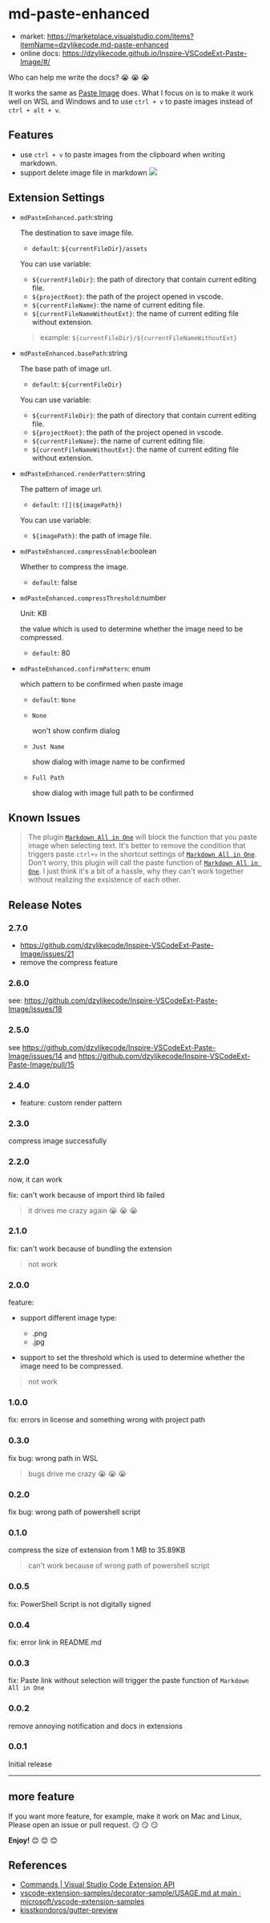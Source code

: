 # md-paste-enhanced

- market: https://marketplace.visualstudio.com/items?itemName=dzylikecode.md-paste-enhanced
- online docs: https://dzylikecode.github.io/Inspire-VSCodeExt-Paste-Image/#/

Who can help me write the docs? 😭 😭 😭

It works the same as [Paste Image](https://marketplace.visualstudio.com/items?itemName=mushan.vscode-paste-image) does. What I focus on is to make it work well on WSL and Windows and to use `ctrl + v` to paste images instead of `ctrl + alt + v`.

## Features

- use `ctrl + v` to paste images from the clipboard when writing markdown.
- support delete image file in markdown
  ![](assets/2023-09-09-15-53-31.png)

## Extension Settings

- `mdPasteEnhanced.path`:string

  The destination to save image file.

  - `default`: `${currentFileDir}/assets`

  You can use variable:

  - `${currentFileDir}`: the path of directory that contain current editing file.
  - `${projectRoot}`: the path of the project opened in vscode.
  - `${currentFileName}`: the name of current editing file.
  - `${currentFileNameWithoutExt}`: the name of current editing file without extension.

  > example: `${currentFileDir}/${currentFileNameWithoutExt}`

- `mdPasteEnhanced.basePath`:string

  The base path of image url.

  - `default`: `${currentFileDir}`

  You can use variable:

  - `${currentFileDir}`: the path of directory that contain current editing file.
  - `${projectRoot}`: the path of the project opened in vscode.
  - `${currentFileName}`: the name of current editing file.
  - `${currentFileNameWithoutExt}`: the name of current editing file without extension.

- `mdPasteEnhanced.renderPattern`:string

  The pattern of image url.

  - `default`: `![](${imagePath})`

  You can use variable:

  - `${imagePath}`: the path of image file.

- `mdPasteEnhanced.compressEnable`:boolean

  Whether to compress the image.

  - `default`: false

- `mdPasteEnhanced.compressThreshold`:number

  Unit: KB

  the value which is used to determine whether the image need to be compressed.

  - `default`: 80

- `mdPasteEnhanced.confirmPattern`: enum

  which pattern to be confirmed when paste image

  - `default`: `None`

  - `None`

    won't show confirm dialog

  - `Just Name`

    show dialog with image name to be confirmed

  - `Full Path`

    show dialog with image full path to be confirmed

## Known Issues

> The plugin [`Markdown All in One`](https://github.com/yzhang-gh/vscode-markdown) will block the function that you paste image when selecting text. It's better to remove the condition that triggers paste `ctrl+v` in the shortcut settings of [`Markdown All in One`](https://github.com/yzhang-gh/vscode-markdown). Don't worry, this plugin will call the paste function of [`Markdown All in One`](https://github.com/yzhang-gh/vscode-markdown). I just think it's a bit of a hassle, why they can't work together without realizing the exsistence of each other.

## Release Notes

### 2.7.0

- https://github.com/dzylikecode/Inspire-VSCodeExt-Paste-Image/issues/21
- remove the compress feature

### 2.6.0

see: https://github.com/dzylikecode/Inspire-VSCodeExt-Paste-Image/issues/18

### 2.5.0

see https://github.com/dzylikecode/Inspire-VSCodeExt-Paste-Image/issues/14 and https://github.com/dzylikecode/Inspire-VSCodeExt-Paste-Image/pull/15

### 2.4.0

- feature: custom render pattern

### 2.3.0

compress image successfully

### 2.2.0

now, it can work

fix: can't work because of import third lib failed

> it drives me crazy again 😭 😭 😭

### 2.1.0

fix: can't work because of bundling the extension

> not work

### 2.0.0

feature:

- support different image type:

  - .png
  - .jpg

- support to set the threshold which is used to determine whether the image need to be compressed.

> not work

### 1.0.0

fix: errors in license and something wrong with project path

### 0.3.0

fix bug: wrong path in WSL

> bugs drive me crazy 😭 😭 😭

### 0.2.0

fix bug: wrong path of powershell script

### 0.1.0

compress the size of extension from 1 MB to 35.89KB

> can't work because of wrong path of powershell script

### 0.0.5

fix: PowerShell Script is not digitally signed

### 0.0.4

fix: error link in README.md

### 0.0.3

fix: Paste link without selection will trigger the paste function of `Markdown All in One`

### 0.0.2

remove annoying notification and docs in extensions

### 0.0.1

Initial release

---

## more feature

If you want more feature, for example, make it work on Mac and Linux, Please open an issue or pull request. 😏 😏 😏

**Enjoy!** 😊 😊 😊

## References

- [Commands | Visual Studio Code Extension API](https://code.visualstudio.com/api/extension-guides/command)
- [vscode-extension-samples/decorator-sample/USAGE.md at main · microsoft/vscode-extension-samples](https://github.com/microsoft/vscode-extension-samples/blob/main/decorator-sample/USAGE.md)
- [kisstkondoros/gutter-preview](https://github.com/kisstkondoros/gutter-preview)
